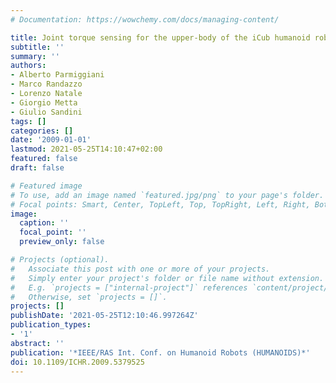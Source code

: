 ```yaml
---
# Documentation: https://wowchemy.com/docs/managing-content/

title: Joint torque sensing for the upper-body of the iCub humanoid robot
subtitle: ''
summary: ''
authors:
- Alberto Parmiggiani
- Marco Randazzo
- Lorenzo Natale
- Giorgio Metta
- Giulio Sandini
tags: []
categories: []
date: '2009-01-01'
lastmod: 2021-05-25T14:10:47+02:00
featured: false
draft: false

# Featured image
# To use, add an image named `featured.jpg/png` to your page's folder.
# Focal points: Smart, Center, TopLeft, Top, TopRight, Left, Right, BottomLeft, Bottom, BottomRight.
image:
  caption: ''
  focal_point: ''
  preview_only: false

# Projects (optional).
#   Associate this post with one or more of your projects.
#   Simply enter your project's folder or file name without extension.
#   E.g. `projects = ["internal-project"]` references `content/project/deep-learning/index.md`.
#   Otherwise, set `projects = []`.
projects: []
publishDate: '2021-05-25T12:10:46.997264Z'
publication_types:
- '1'
abstract: ''
publication: '*IEEE/RAS Int. Conf. on Humanoid Robots (HUMANOIDS)*'
doi: 10.1109/ICHR.2009.5379525
---
```

